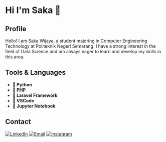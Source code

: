 # Hi I'm Saka 👋

## Profile
Hello! I am Saka Wijaya, a student majoring in Computer Engineering Technology at Politeknik Negeri Semarang. I have a strong interest in the field of Data Science and am always eager to learn and develop my skills in this area.

## Tools & Languages
- **🐍 Python**
- **🐘 PHP**
- **🔧 Laravel Framework**
- **📝 VSCode**
- **📓 Jupyter Notebook**

## Contact

[![LinkedIn](https://img.shields.io/badge/LinkedIn-0077B5?style=for-the-badge&logo=linkedin&logoColor=white)](https://www.linkedin.com/in/saka-wijaya-115007148/)
[![Email](https://img.shields.io/badge/Email-D14836?style=for-the-badge&logo=gmail&logoColor=white)](mailto:saka31.sw@gmail.com)
[![Instagram](https://img.shields.io/badge/Instagram-E4405F?style=for-the-badge&logo=instagram&logoColor=white)](https://www.instagram.com/sakawijaya284/)
